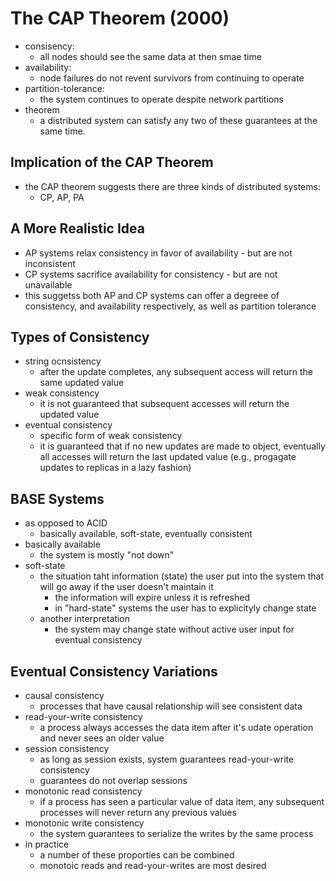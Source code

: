 
# The CAP Theorem (2000)
- consisency:
	- all nodes should see the same data at then smae time
- availability:
	- node failures do not revent survivors from continuing to operate
- partition-tolerance:
	- the system continues to operate despite network partitions
- theorem
	- a distributed system can satisfy any two of these guarantees at the same time.

## Implication of the CAP Theorem
- the CAP theorem suggests there are three kinds of distributed systems:
	- CP, AP, PA

## A More Realistic Idea
- AP systems relax consistency in favor of availability - but are not inconsistent
- CP systems sacrifice availability for consistency - but are not unavailable
- this suggetss both AP and CP systems can offer a degreee of consistency, and availability respectively, as well as partition tolerance

## Types of Consistency
- string ocnsistency
	- after the update completes, any subsequent access will return the same updated value
- weak consistency
	- it is not guaranteed that subsequent accesses will return the updated value
- eventual consistency
	- specific form of weak consistency
	- it is guaranteed that if no new updates are made to object, eventually all accesses will return the last updated value (e.g., progagate updates to replicas in a lazy fashion)

## BASE Systems
- as opposed to ACID
	- basically available, soft-state, eventually consistent
- basically available
	- the system is mostly "not down"
- soft-state
	- the situation taht information (state) the user put into the system that will go away if the user doesn't maintain it
		- the information will expire unless it is refreshed
		- in "hard-state" systems the user has to explicityly change state
	- another interpretation
		- the system may change state without active user input for eventual consistency

## Eventual Consistency Variations
- causal consistency
	- processes that have causal relationship will see consistent data
- read-your-write consistency
	- a process always accesses the data item after it's udate operation and never sees an older value
- session consistency
	- as long as session exists, system guarantees read-your-write consistency
	- guarantees do not overlap sessions
- monotonic read consistency
	- if a process has seen a particular value of data item, any subsequent processes will never return any previous values
- monotonic write consistency
	- the system guarantees to serialize the writes by the same process
- in practice
	- a number of these proporties can be combined
	- monotoic reads and read-your-writes are most desired